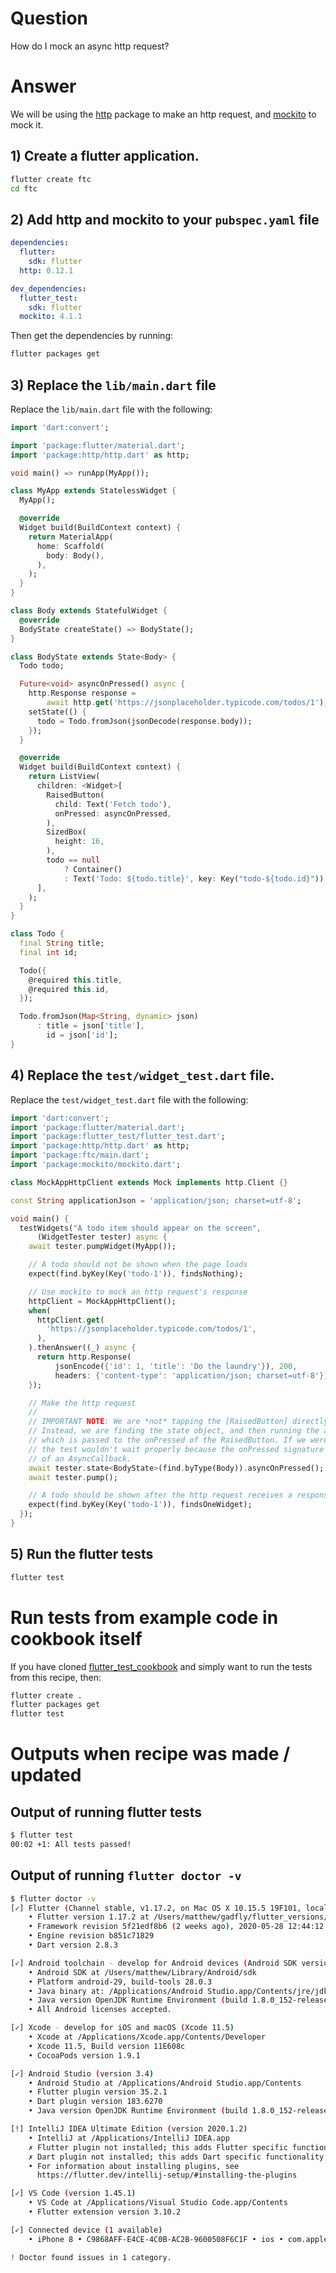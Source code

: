 # Question

How do I mock an async http request?

# Answer

We will be using the [http](https://pub.dev/packages/http) package to make an http request, and [mockito](https://pub.dev/packages/mockito) to mock it.
   

## 1) Create a flutter application.

```sh
flutter create ftc
cd ftc
```

## 2) Add http and mockito to your `pubspec.yaml` file

```yaml
dependencies:
  flutter:
    sdk: flutter
  http: 0.12.1

dev_dependencies:
  flutter_test:
    sdk: flutter
  mockito: 4.1.1
```

Then get the dependencies by running:

```sh
flutter packages get
```

## 3) Replace the `lib/main.dart` file

Replace the `lib/main.dart` file with the following:

```dart
import 'dart:convert';

import 'package:flutter/material.dart';
import 'package:http/http.dart' as http;

void main() => runApp(MyApp());

class MyApp extends StatelessWidget {
  MyApp();

  @override
  Widget build(BuildContext context) {
    return MaterialApp(
      home: Scaffold(
        body: Body(),
      ),
    );
  }
}

class Body extends StatefulWidget {
  @override
  BodyState createState() => BodyState();
}

class BodyState extends State<Body> {
  Todo todo;

  Future<void> asyncOnPressed() async {
    http.Response response =
        await http.get('https://jsonplaceholder.typicode.com/todos/1');
    setState(() {
      todo = Todo.fromJson(jsonDecode(response.body));
    });
  }

  @override
  Widget build(BuildContext context) {
    return ListView(
      children: <Widget>[
        RaisedButton(
          child: Text('Fetch todo'),
          onPressed: asyncOnPressed,
        ),
        SizedBox(
          height: 16,
        ),
        todo == null
            ? Container()
            : Text('Todo: ${todo.title}', key: Key("todo-${todo.id}")),
      ],
    );
  }
}

class Todo {
  final String title;
  final int id;

  Todo({
    @required this.title,
    @required this.id,
  });

  Todo.fromJson(Map<String, dynamic> json)
      : title = json['title'],
        id = json['id'];
}
```

## 4) Replace the `test/widget_test.dart` file.

Replace the `test/widget_test.dart` file with the following:

```dart
import 'dart:convert';
import 'package:flutter/material.dart';
import 'package:flutter_test/flutter_test.dart';
import 'package:http/http.dart' as http;
import 'package:ftc/main.dart';
import 'package:mockito/mockito.dart';

class MockAppHttpClient extends Mock implements http.Client {}

const String applicationJson = 'application/json; charset=utf-8';

void main() {
  testWidgets("A todo item should appear on the screen",
      (WidgetTester tester) async {
    await tester.pumpWidget(MyApp());

    // A todo should not be shown when the page loads
    expect(find.byKey(Key('todo-1')), findsNothing);

    // Use mockito to mock an http request's response
    httpClient = MockAppHttpClient();
    when(
      httpClient.get(
        'https://jsonplaceholder.typicode.com/todos/1',
      ),
    ).thenAnswer((_) async {
      return http.Response(
          jsonEncode({'id': 1, 'title': 'Do the laundry'}), 200,
          headers: {'content-type': 'application/json; charset=utf-8'});
    });

    // Make the http request
    //
    // IMPORTANT NOTE: We are *not* tapping the [RaisedButton] directly.
    // Instead, we are finding the state object, and then running the asyncOnPressed function
    // which is passed to the onPressed of the RaisedButton. If we were to tap the RaisedButton directly,
    // the test wouldn't wait properly because the onPressed signature is a VoidCallback instead
    // of an AsyncCallback.
    await tester.state<BodyState>(find.byType(Body)).asyncOnPressed();
    await tester.pump();

    // A todo should be shown after the http request receives a response
    expect(find.byKey(Key('todo-1')), findsOneWidget);
  });
}
```


## 5) Run the flutter tests

```sh
flutter test
```

# Run tests from example code in cookbook itself

If you have cloned [flutter_test_cookbook](https://github.com/gadfly361/flutter_test_cookbook/tree/master) and simply want to run the tests from this recipe, then:

```sh
flutter create .
flutter packages get
flutter test
```

# Outputs when recipe was made / updated

## Output of running flutter tests

```sh
$ flutter test 
00:02 +1: All tests passed!
```

## Output of running `flutter doctor -v`

```sh
$ flutter doctor -v
[✓] Flutter (Channel stable, v1.17.2, on Mac OS X 10.15.5 19F101, locale en-US)
    • Flutter version 1.17.2 at /Users/matthew/gadfly/flutter_versions/flutter_1.17.2
    • Framework revision 5f21edf8b6 (2 weeks ago), 2020-05-28 12:44:12 -0700
    • Engine revision b851c71829
    • Dart version 2.8.3

[✓] Android toolchain - develop for Android devices (Android SDK version 28.0.3)
    • Android SDK at /Users/matthew/Library/Android/sdk
    • Platform android-29, build-tools 28.0.3
    • Java binary at: /Applications/Android Studio.app/Contents/jre/jdk/Contents/Home/bin/java
    • Java version OpenJDK Runtime Environment (build 1.8.0_152-release-1343-b01)
    • All Android licenses accepted.

[✓] Xcode - develop for iOS and macOS (Xcode 11.5)
    • Xcode at /Applications/Xcode.app/Contents/Developer
    • Xcode 11.5, Build version 11E608c
    • CocoaPods version 1.9.1

[✓] Android Studio (version 3.4)
    • Android Studio at /Applications/Android Studio.app/Contents
    • Flutter plugin version 35.2.1
    • Dart plugin version 183.6270
    • Java version OpenJDK Runtime Environment (build 1.8.0_152-release-1343-b01)

[!] IntelliJ IDEA Ultimate Edition (version 2020.1.2)
    • IntelliJ at /Applications/IntelliJ IDEA.app
    ✗ Flutter plugin not installed; this adds Flutter specific functionality.
    ✗ Dart plugin not installed; this adds Dart specific functionality.
    • For information about installing plugins, see
      https://flutter.dev/intellij-setup/#installing-the-plugins

[✓] VS Code (version 1.45.1)
    • VS Code at /Applications/Visual Studio Code.app/Contents
    • Flutter extension version 3.10.2

[✓] Connected device (1 available)
    • iPhone 8 • C9868AFF-E4CE-4C0B-AC2B-9600508F6C1F • ios • com.apple.CoreSimulator.SimRuntime.iOS-13-5 (simulator)

! Doctor found issues in 1 category.
```
